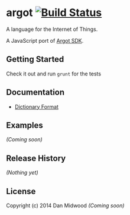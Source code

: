 # argot [![Build Status](https://secure.travis-ci.org/danmidwood/argot.js.png?branch=master)](http://travis-ci.org/danmidwood/argot.js)

A language for the Internet of Things.

A JavaScript port of [Argot SDK](http://www.argot-sdk.org/).

## Getting Started

Check it out and run `grunt` for the tests

## Documentation

* [Dictionary Format](https://github.com/danmidwood/argot.js/blob/master/doc/dictionary_format.md)

## Examples
_(Coming soon)_

## Release History
_(Nothing yet)_

## License
Copyright (c) 2014 Dan Midwood
_(Coming soon)_
